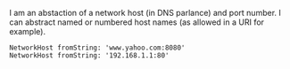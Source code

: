 I am an abstaction of a network host (in DNS parlance) and port number.  I can abstract named or numbered host names (as allowed in a URI for example).

	NetworkHost fromString: 'www.yahoo.com:8080'
	NetworkHost fromString: '192.168.1.1:80'